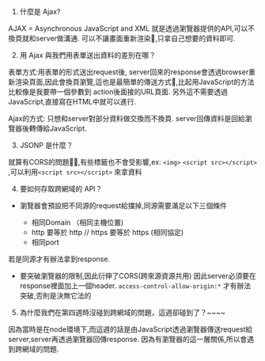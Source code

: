 1. 什麼是 Ajax?

AJAX = Asynchronous JavaScript and XML
就是透過瀏覽器提供的API,可以不換頁就和server做溝通. 可以不讓畫面重新渲染,只拿自己想要的資料即可.

2. 用 Ajax 與我們用表單送出資料的差別在哪？ 

表單方式:用表單的形式送出request後, server回來的response會透過browser重新渲染頁面,因此會換頁瀏覽,這也是最簡單的傳送方式,比起用JavaScript的方法比較像是我要帶一個參數到 action後面接的URL頁面. 另外這不需要透過JavaScript,直接寫在HTML中就可以進行.

Ajax的方式: 只想和server對部分資料做交換而不換頁. server回傳資料是回給瀏覽器後轉傳給JavaScript.

3. JSONP 是什麼？

就算有CORS的問題,有些標籤也不會受影響,ex: `<img>` `<script src></script>` ,可以利用`<script src></script>` 來拿資料

4. 要如何存取跨網域的 API？

- 瀏覽器會預設把不同源的request給擋掉,同源需要滿足以下三個條件

  - 相同Domain （相同主機位置)
  - http 要等於 http // https 要等於 https (相同協定)
  - 相同port

若是同源才有辦法拿到response. 

- 要突破瀏覽器的限制,因此衍伸了CORS(跨來源資源共用)
因此server必須要在response裡面加上一個header. 
`access-control-allow-origin:*` 才有辦法突破,否則是決無它法的

5. 為什麼我們在第四週時沒碰到跨網域的問題，這週卻碰到了？~~~~

因為當時是在node環境下,而這週的話是由JavaScript透過瀏覽器傳送request給server,server再透過瀏覽器回傳response.
因為有瀏覽器的這一層關係,所以會遇到跨網域的問題.
